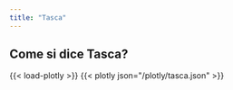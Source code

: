 ```yaml
---
title: "Tasca"
---
```


## Come si dice Tasca?

{{< load-plotly >}}
{{< plotly json="/plotly/tasca.json" >}}